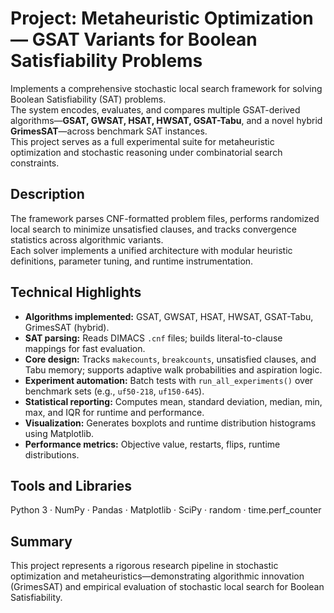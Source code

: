 # Project: Metaheuristic Optimization — GSAT Variants for Boolean Satisfiability Problems

Implements a comprehensive stochastic local search framework for solving Boolean Satisfiability (SAT) problems.  
The system encodes, evaluates, and compares multiple GSAT-derived algorithms—**GSAT, GWSAT, HSAT, HWSAT, GSAT-Tabu**, and a novel hybrid **GrimesSAT**—across benchmark SAT instances.  
This project serves as a full experimental suite for metaheuristic optimization and stochastic reasoning under combinatorial search constraints.

## Description
The framework parses CNF-formatted problem files, performs randomized local search to minimize unsatisfied clauses, and tracks convergence statistics across algorithmic variants.  
Each solver implements a unified architecture with modular heuristic definitions, parameter tuning, and runtime instrumentation.

## Technical Highlights
- **Algorithms implemented:** GSAT, GWSAT, HSAT, HWSAT, GSAT-Tabu, GrimesSAT (hybrid).  
- **SAT parsing:** Reads DIMACS `.cnf` files; builds literal-to-clause mappings for fast evaluation.  
- **Core design:** Tracks `makecounts`, `breakcounts`, unsatisfied clauses, and Tabu memory; supports adaptive walk probabilities and aspiration logic.  
- **Experiment automation:** Batch tests with `run_all_experiments()` over benchmark sets (e.g., `uf50-218`, `uf150-645`).  
- **Statistical reporting:** Computes mean, standard deviation, median, min, max, and IQR for runtime and performance.  
- **Visualization:** Generates boxplots and runtime distribution histograms using Matplotlib.  
- **Performance metrics:** Objective value, restarts, flips, runtime distributions.

## Tools and Libraries
Python 3 · NumPy · Pandas · Matplotlib · SciPy · random · time.perf_counter

## Summary
This project represents a rigorous research pipeline in stochastic optimization and metaheuristics—demonstrating algorithmic innovation (GrimesSAT) and empirical evaluation of stochastic local search for Boolean Satisfiability.
